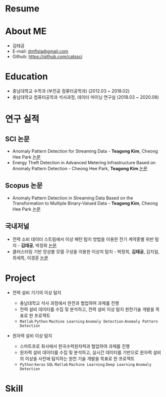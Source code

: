 # Resume

# About ME
- 김태공
- E-mail: dmflsla@gmail.com
- Github: https://github.com/catssci

# Education
- 충남대학교 수학과 (부전공 컴퓨터공학과) (2012.03 ~ 2018.02)
- 충남대학교 컴퓨터공학과 석사과정, 데이터 마이닝 연구실 (2018.03 ~ 2020.08)

# 연구 실적
## SCI 논문
- Anomaly Pattern Detection for Streaming Data - **Teagong Kim**, Cheong Hee Park [논문](https://www.sciencedirect.com/science/article/abs/pii/S0957417420300774)
- Energy Theft Detection in Advanced Metering Infrastructure Based on Anomaly Pattern Detection - Cheong Hee Park, **Teagong Kim** [논문](https://www.mdpi.com/1996-1073/13/15/3832)
## Scopus 논문
- Anomaly Pattern Detection in Streaming Data Based on the Transformation to Multiple Binary-Valued Data - **Teagong Kim**, Cheong Hee Park [논문](https://sciendo.com/pdf/10.2478/jaiscr-2022-0002)
## 국내저널
- 전력 소비 데이터 스트림에서 이상 패턴 탐지 방법을 이용한 전기 계약종별 위반 탐지 - **김태공**, 박정희 [논문](https://www.dbpia.co.kr/Journal/articleDetail?nodeId=NODE09338279)
- 클러스터링 기반 앙상블 모델 구성을 이용한 이상치 탐지 - 박정희, **김태공**, 김지일, 최세목, 이경훈 [논문](https://scienceon.kisti.re.kr/srch/selectPORSrchArticle.do?cn=JAKO201809355934119&dbt=NART)

# Project
- 전력 설비 기기의 이상 탐지
  - 충남대학교 석사 과정에서 한전과 협업하여 과제를 진행
  - 전력 설비 데이터를 수집 및 분석하고, 전력 설비 이상 탐지 원천기술 개발을 목표로 한 프로젝트
  - `Matlab` `Python` `Machine Learning` `Anomaly Detection` `Anomaly Pattern Detection`

- 원자력 설비 이상 탐지
  - 스마트프로 회사에서 한국수력원자력과 협업하여 과제를 진행
  - 원자력 설비 데이터를 수집 및 분석하고, 실시간 데이터를 기반으로 원자력 설비의 이상을 사전에 탐지하는 원천 기술 개발을 목표로 한 프로젝트
  - `Python` `Keras` `SQL` `Matlab` `Machine Learning` `Deep Learning` `Anomaly Detection`

# Skill
